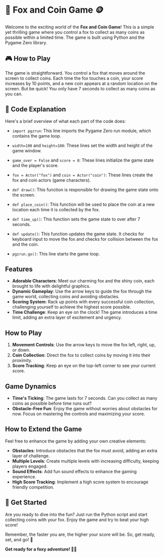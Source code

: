 # 🦊 Fox and Coin Game 🪙
Welcome to the exciting world of the **Fox and Coin Game**! This is a simple yet thrilling game where you control a fox to collect as many coins as possible within a limited time. The game is built using Python and the Pygame Zero library.

## 🎮 How to Play
The game is straightforward. You control a fox that moves around the screen to collect coins. Each time the fox touches a coin, your score increases by 10 points, and a new coin appears at a random location on the screen. But be quick! You only have 7 seconds to collect as many coins as you can.

## 📝 Code Explanation
Here's a brief overview of what each part of the code does:

- `import pgzrun`: This line imports the Pygame Zero run module, which contains the game loop.

- `width=100` and `height=100`: These lines set the width and height of the game window.

- `game_over = False` and `score = 0`: These lines initialize the game state and the player's score.

- `fox = Actor("fox")` and `coin = Actor("coin")`: These lines create the fox and coin actors (game characters).

- `def draw()`: This function is responsible for drawing the game state onto the screen.

- `def place_coin()`: This function will be used to place the coin at a new location each time it is collected by the fox.

- `def time_up()`: This function sets the game state to over after 7 seconds.

- `def update()`: This function updates the game state. It checks for keyboard input to move the fox and checks for collision between the fox and the coin.

- `pgzrun.go()`: This line starts the game loop.

## Features
- **Adorable Characters**: Meet our charming fox and the shiny coin, each brought to life with delightful graphics.
- **Dynamic Gameplay**: Use the arrow keys to guide the fox through the game world, collecting coins and avoiding obstacles.
- **Scoring System**: Rack up points with every successful coin collection, challenging yourself to achieve the highest score possible.
- **Time Challenge**: Keep an eye on the clock! The game introduces a time limit, adding an extra layer of excitement and urgency.

## How to Play
1. **Movement Controls**: Use the arrow keys to move the fox left, right, up, or down.
2. **Coin Collection**: Direct the fox to collect coins by moving it into their proximity.
3. **Score Tracking**: Keep an eye on the top-left corner to see your current score.

## Game Dynamics
- **Time's Ticking**: The game lasts for 7 seconds. Can you collect as many coins as possible before time runs out?
- **Obstacle-Free Fun**: Enjoy the game without worries about obstacles for now. Focus on mastering the controls and maximizing your score.

## How to Extend the Game
Feel free to enhance the game by adding your own creative elements:

- **Obstacles**: Introduce obstacles that the fox must avoid, adding an extra layer of challenge.
- **Multiple Levels**: Create multiple levels with increasing difficulty, keeping players engaged.
- **Sound Effects**: Add fun sound effects to enhance the gaming experience.
- **High Score Tracking**: Implement a high score system to encourage friendly competition.

## 🚀 Get Started
Are you ready to dive into the fun? Just run the Python script and start collecting coins with your fox. Enjoy the game and try to beat your high score!

Remember, the faster you are, the higher your score will be. So, get ready, set, and go! 🚀

**Get ready for a foxy adventure! 🦊🌟**
